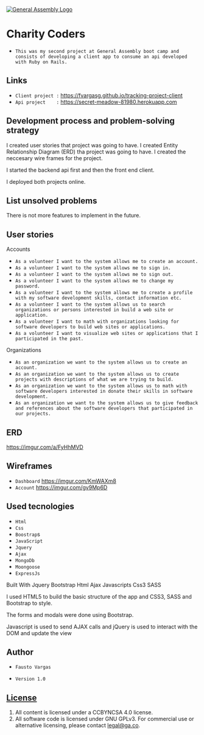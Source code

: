 [![General Assembly Logo](https://camo.githubusercontent.com/1a91b05b8f4d44b5bbfb83abac2b0996d8e26c92/687474703a2f2f692e696d6775722e636f6d2f6b6538555354712e706e67)](https://generalassemb.ly/education/web-development-immersive)

# Charity Coders

- `This was my second project at General Assembly boot camp and consists of developing a client app to consume an api developed with Ruby on Rails.`

## Links

- `Client project :`  https://fvargasg.github.io/tracking-project-client
- `Api project    :` https://secret-meadow-81980.herokuapp.com

## Development process and problem-solving strategy

I created user stories that project was going to have.
I created Entity Relationship Diagram (ERD) tha project was going to have.
I created the neccesary wire frames for the project.

I started the backend api first and then the front end client.

I deployed both projects online.


## List unsolved problems
 There is not more features to implement in the future.
## User stories

Accounts

- `As a volunteer I want to the system allows me to create an account.`
- `As a volunteer I want to the system allows me to sign in.`
- `As a volunteer I want to the system allows me to sign out.`
- `As a volunteer I want to the system allows me to change my password.`
- `As a volunteer I want to the system allows me to create a profile with my software development skills, contact information etc.`
- `As a volunteer I want to the system allows us to search organizations or persons interested in build a web site or application.`
- `As a volunteer I want to math with organizations looking for software developers to build web sites or applications.`
- `As a volunteer I want to visualize web sites or applications that I participated in the past.`

Organizations

- `As an organization we want to the system allows us to create an account.`
- `As an organization we want to the system allows us to create projects with descriptions of what we are trying to build.`
- `As an organization we want to the system allows us to math with software developers interested in donate their skills in software   development.`
- `As an organization we want to the system allows us to give feedback and references about the software developers that participated in our projects.`

## ERD

https://imgur.com/a/FyHhMVD

## Wireframes

- `Dashboard` https://imgur.com/KmWAXm8 
- `Account` https://imgur.com/gv9Mp6D

## Used tecnologies

- `Html`
- `Css`
- `Boostrap`s
- `JavaScript`
- `Jquery`
- `Ajax`
- `MongoDb`
- `Moongoose`
- `ExpressJs`

Built With Jquery Bootstrap Html Ajax Javascripts Css3 SASS

I used HTML5 to build the basic structure of the app and CSS3, SASS and Bootstrap to style.

The forms and modals were done using Bootstrap.

Javascript is used to send AJAX calls and jQuery is used to interact with the DOM and update the view 

## Author

- `Fausto Vargas`

- `Version 1.0`

## [License](LICENSE)

1. All content is licensed under a CC­BY­NC­SA 4.0 license.
1. All software code is licensed under GNU GPLv3. For commercial use or
    alternative licensing, please contact legal@ga.co.
